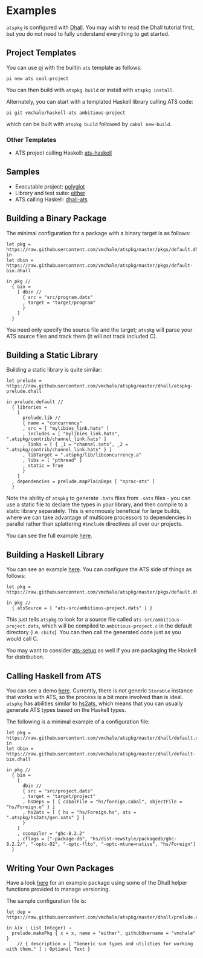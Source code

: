 # Examples

`atspkg` is configured with
[Dhall](https://hackage.haskell.org/package/dhall/docs/Dhall-Tutorial.html). You
may wish to read the Dhall tutorial first, but you do not need to fully
understand everything to get started.

## Project Templates

You can use [pi](https://github.com/vmchale/project-init) with the builtin `ats`
template as follows:

```
pi new ats cool-project
```

You can then build with `atspkg build` or install with `atspkg install`.

Alternately, you can start with a templated Haskell library calling ATS code:

```
pi git vmchale/haskell-ats ambitious-project
```

which can be built with `atspkg build` followed by `cabal new-build`.

### Other Templates

  * ATS project calling Haskell:
    [ats-haskell](https://github.com/vmchale/ats-haskell)

## Samples

  * Executable project: [polyglot](https://github.com/vmchale/polyglot)
  * Library and test suite: [either](http://github.com/vmchale/either)
  * ATS calling Haskell: [dhall-ats](https://github.com/vmchale/dhall-ats)

## Building a Binary Package

The minimal configuration for a package with a binary target is as follows:

```dhall
let pkg = https://raw.githubusercontent.com/vmchale/atspkg/master/pkgs/default.dhall
in
let dbin = https://raw.githubusercontent.com/vmchale/atspkg/master/pkgs/default-bin.dhall

in pkg //
  { bin =
    [ dbin //
      { src = "src/program.dats"
      , target = "target/program"
      }
    ]
  }
```

You need only specify the source file and the target; `atspkg` will parse your
ATS source files and track them (it will not track included C).

## Building a Static Library

Building a static library is quite similar:

```dhall
let prelude = https://raw.githubusercontent.com/vmchale/atspkg/master/dhall/atspkg-prelude.dhall

in prelude.default //
  { libraries =
    [
      prelude.lib //
      { name = "concurrency"
      , src = [ "mylibies_link.hats" ]
      , includes = [ "mylibies_link.hats", ".atspkg/contrib/channel_link.hats" ]
      , links = [ { _1 = "channel.sats", _2 = ".atspkg/contrib/channel_link.hats" } ]
      , libTarget = ".atspkg/lib/libconcurrency.a"
      , libs = [ "pthread" ]
      , static = True
      }
    ]
  , dependencies = prelude.mapPlainDeps [ "nproc-ats" ]
  }
```

Note the ability of `atspkg` to generate `.hats` files from `.sats` files -
you can use a static file to declare the types in your library, and then
compile to a static library separately. This is enormously beneficial for large
builds, where we can take advantage of multicore processors to dependencies in
parallel rather than splattering `#include` directives all over our projects.

You can see the full example [here](https://github.com/vmchale/ats-concurrency).

## Building a Haskell Library

You can see an example [here](https://github.com/vmchale/fast-arithmetic). You
can configure the ATS side of things as follows:

```
let pkg = https://raw.githubusercontent.com/vmchale/atspkg/master/pkgs/default.dhall

in pkg //
  { atsSource = [ "ats-src/ambitious-project.dats" ] }
```

This just tells `atspkg` to look for a source file called
`ats-src/ambitious-project.dats`, which will be compiled to
`ambitious-project.c` in the default directory (i.e. `cbits`). You can then
call the generated code just as you would call C.

You may want to consider
[ats-setup](http://hackage.haskell.org/package/ats-setup) as well if you are
packaging the Haskell for distribution.

## Calling Haskell from ATS

You can see a demo [here](https://hub.darcs.net/vmchale/ats-storable/browse/dhall-ats).
Currently, there is not generic `Storable` instance that works with ATS, so the
process is a bit more involved than is ideal. `atspkg` has abilities similar to
[hs2ats](http://hackage.haskell.org/package/hs2ats), which means that you can
usually generate ATS types based on the Haskell types.

The following is a minimal example of a configuration file:

```dhall
let pkg = https://raw.githubusercontent.com/vmchale/atspkg/master/dhall/default.dhall
in
let dbin = https://raw.githubusercontent.com/vmchale/atspkg/master/dhall/default-bin.dhall

in pkg //
  { bin =
    [
      dbin //
      { src = "src/project.dats"
      , target = "target/project"
      , hsDeps = [ { cabalFile = "hs/foreign.cabal", objectFile = "hs/Foreign.o" } ]
      , hs2ats = [ { hs = "hs/Foreign.hs", ats = ".atspkg/hs2ats/gen.sats" } ]
      }
    ]
    , ccompiler = "ghc-8.2.2"
    , cflags = ["-package-db", "hs/dist-newstyle/packagedb/ghc-8.2.2/", "-optc-O2", "-optc-flto", "-optc-mtune=native", "hs/Foreign"]
  }
```

## Writing Your Own Packages

Have a look [here](https://github.com/vmchale/either) for
an example package using some of the Dhall helper functions provided to manage
versioning.

The sample configuration file is:

```dhall
let dep = https://raw.githubusercontent.com/vmchale/atspkg/master/dhall/prelude.dhall

in λ(x : List Integer) → 
  prelude.makePkg { x = x, name = "either", githubUsername = "vmchale" }
    // { description = [ "Generic sum types and utilities for working with them." ] : Optional Text }
```
